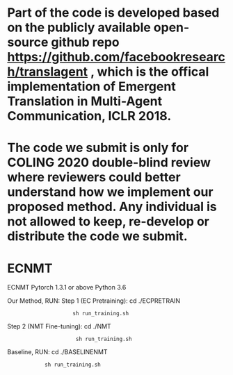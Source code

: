 # Part of the code is developed based on the publicly available open-source github repo https://github.com/facebookresearch/translagent , which is the offical implementation of Emergent Translation in Multi-Agent Communication, ICLR 2018. 
# The code we submit is only for COLING 2020 double-blind review where reviewers could better understand how we implement our proposed method. Any individual is not allowed to keep, re-develop or distribute the code we submit.
# ECNMT
ECNMT
Pytorch 1.3.1 or above
Python 3.6

Our Method, RUN:
Step 1 (EC Pretraining): cd ./ECPRETRAIN

                         sh run_training.sh
                         
Step 2 (NMT Fine-tuning): cd ./NMT

                          sh run_training.sh

Baseline, RUN:  cd ./BASELINENMT

                sh run_training.sh
